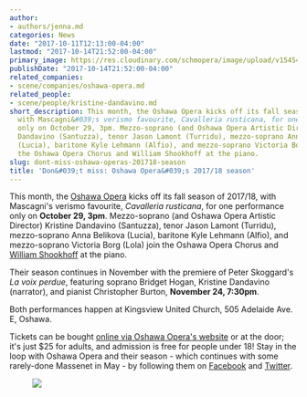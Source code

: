 ```yaml
---
author:
- authors/jenna.md
categories: News
date: "2017-10-11T12:13:00-04:00"
lastmod: "2017-10-14T21:52:00-04:00"
primary_image: https://res.cloudinary.com/schmopera/image/upload/v1545409169/media/webhook-uploads/1507740008676/Oshawa%20Opera.jpg.jpg
publishDate: "2017-10-14T21:52:00-04:00"
related_companies:
- scene/companies/oshawa-opera.md
related_people:
- scene/people/kristine-dandavino.md
short_description: This month, the Oshawa Opera kicks off its fall season of 2017/18,
  with Mascagni&#039;s verismo favourite, Cavalleria rusticana, for one performance
  only on October 29, 3pm. Mezzo-soprano (and Oshawa Opera Artistic Director) Kristine
  Dandavino (Santuzza), tenor Jason Lamont (Turridu), mezzo-soprano Anna Belikova
  (Lucia), baritone Kyle Lehmann (Alfio), and mezzo-soprano Victoria Borg (Lola) join
  the Oshawa Opera Chorus and William Shookhoff at the piano.
slug: dont-miss-oshawa-operas-201718-season
title: 'Don&#039;t miss: Oshawa Opera&#039;s 2017/18 season'
---
```


This month, the [Oshawa Opera](/scene/companies/oshawa-opera/) kicks off its fall season of 2017/18, with Mascagni's verismo favourite, *Cavalleria rusticana*, for one performance only on **October 29, 3pm**. Mezzo-soprano (and Oshawa Opera Artistic Director) Kristine Dandavino (Santuzza), tenor Jason Lamont (Turridu), mezzo-soprano Anna Belikova (Lucia), baritone Kyle Lehmann (Alfio), and mezzo-soprano Victoria Borg (Lola) join the Oshawa Opera Chorus and [William Shookhoff](/celebrating-10-years-of-opera-by-request/) at the piano.

Their season continues in November with the premiere of Peter Skoggard's *La voix perdue*, featuring soprano Bridget Hogan, Kristine Dandavino (narrator), and pianist Christopher Burton, **November 24, 7:30pm**.

Both performances happen at Kingsview United Church, 505 Adelaide Ave. E, Oshawa.

Tickets can be bought [online via Oshawa Opera's website](https://www.theoshawaopera.com/) or at the door; it's just $25 for adults, and admission is free for people under 18! Stay in the loop with Oshawa Opera and their season - which continues with some rarely-done Massenet in May - by following them on [Facebook](https://www.facebook.com/Oshawao/) and [Twitter](https://twitter.com/oshawaopera). 

<figure data-type="image">

![](https://res.cloudinary.com/schmopera/image/upload/v1545409169/media/webhook-uploads/1507751114791/2017-10-11---OO-Cav-2.jpg.jpg)
</figure>
